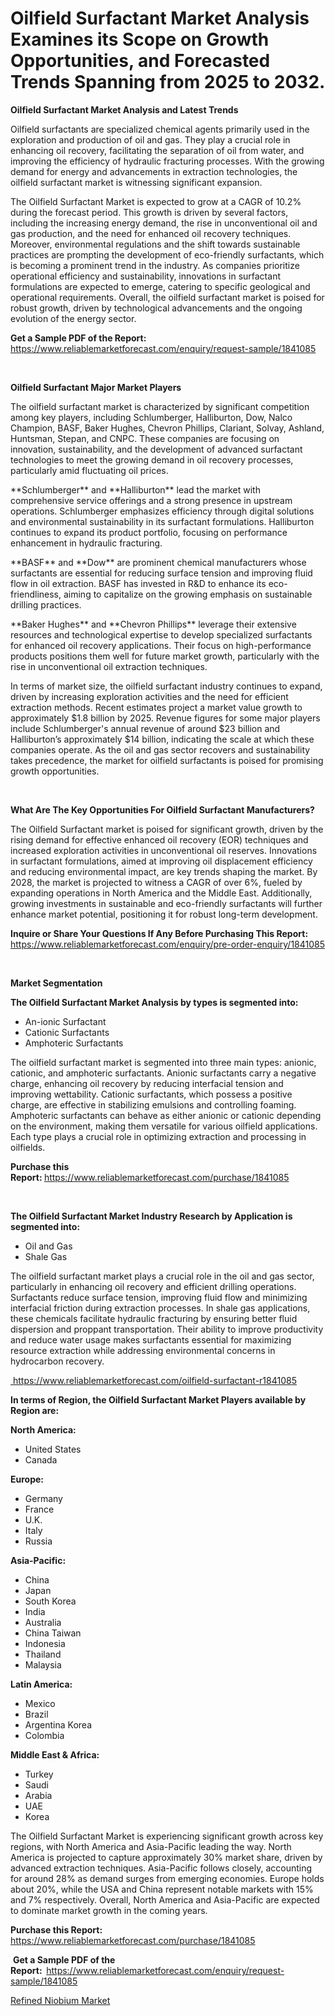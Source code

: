 <p><h1>Oilfield Surfactant Market Analysis Examines its Scope on Growth Opportunities, and Forecasted Trends Spanning from 2025 to 2032.</h1></p><p><strong>Oilfield Surfactant Market Analysis and Latest Trends</strong></p>
<p><p>Oilfield surfactants are specialized chemical agents primarily used in the exploration and production of oil and gas. They play a crucial role in enhancing oil recovery, facilitating the separation of oil from water, and improving the efficiency of hydraulic fracturing processes. With the growing demand for energy and advancements in extraction technologies, the oilfield surfactant market is witnessing significant expansion.</p><p>The Oilfield Surfactant Market is expected to grow at a CAGR of 10.2% during the forecast period. This growth is driven by several factors, including the increasing energy demand, the rise in unconventional oil and gas production, and the need for enhanced oil recovery techniques. Moreover, environmental regulations and the shift towards sustainable practices are prompting the development of eco-friendly surfactants, which is becoming a prominent trend in the industry. As companies prioritize operational efficiency and sustainability, innovations in surfactant formulations are expected to emerge, catering to specific geological and operational requirements. Overall, the oilfield surfactant market is poised for robust growth, driven by technological advancements and the ongoing evolution of the energy sector.</p></p>
<p><strong>Get a Sample PDF of the Report:&nbsp;</strong> <a href="https://www.reliablemarketforecast.com/enquiry/request-sample/1841085?utm_campaign=2749&utm_medium=2&utm_source=Github&utm_content=ia&utm_term=03042025&utm_id=oilfield-surfactant">https://www.reliablemarketforecast.com/enquiry/request-sample/1841085</a></p>
<p>&nbsp;</p>
<p><strong>Oilfield Surfactant Major Market Players</strong></p>
<p><p>The oilfield surfactant market is characterized by significant competition among key players, including Schlumberger, Halliburton, Dow, Nalco Champion, BASF, Baker Hughes, Chevron Phillips, Clariant, Solvay, Ashland, Huntsman, Stepan, and CNPC. These companies are focusing on innovation, sustainability, and the development of advanced surfactant technologies to meet the growing demand in oil recovery processes, particularly amid fluctuating oil prices.</p><p>**Schlumberger** and **Halliburton** lead the market with comprehensive service offerings and a strong presence in upstream operations. Schlumberger emphasizes efficiency through digital solutions and environmental sustainability in its surfactant formulations. Halliburton continues to expand its product portfolio, focusing on performance enhancement in hydraulic fracturing.</p><p>**BASF** and **Dow** are prominent chemical manufacturers whose surfactants are essential for reducing surface tension and improving fluid flow in oil extraction. BASF has invested in R&D to enhance its eco-friendliness, aiming to capitalize on the growing emphasis on sustainable drilling practices.</p><p>**Baker Hughes** and **Chevron Phillips** leverage their extensive resources and technological expertise to develop specialized surfactants for enhanced oil recovery applications. Their focus on high-performance products positions them well for future market growth, particularly with the rise in unconventional oil extraction techniques.</p><p>In terms of market size, the oilfield surfactant industry continues to expand, driven by increasing exploration activities and the need for efficient extraction methods. Recent estimates project a market value growth to approximately $1.8 billion by 2025. Revenue figures for some major players include Schlumberger's annual revenue of around $23 billion and Halliburton’s approximately $14 billion, indicating the scale at which these companies operate. As the oil and gas sector recovers and sustainability takes precedence, the market for oilfield surfactants is poised for promising growth opportunities.</p></p>
<p>&nbsp;</p>
<p><strong>What Are The Key Opportunities For Oilfield Surfactant Manufacturers?</strong></p>
<p><p>The Oilfield Surfactant market is poised for significant growth, driven by the rising demand for effective enhanced oil recovery (EOR) techniques and increased exploration activities in unconventional oil reserves. Innovations in surfactant formulations, aimed at improving oil displacement efficiency and reducing environmental impact, are key trends shaping the market. By 2028, the market is projected to witness a CAGR of over 6%, fueled by expanding operations in North America and the Middle East. Additionally, growing investments in sustainable and eco-friendly surfactants will further enhance market potential, positioning it for robust long-term development.</p></p>
<p><strong>Inquire or Share Your Questions If Any Before Purchasing This Report:</strong> <a href="https://www.reliablemarketforecast.com/enquiry/pre-order-enquiry/1841085?utm_campaign=2749&utm_medium=2&utm_source=Github&utm_content=ia&utm_term=03042025&utm_id=oilfield-surfactant">https://www.reliablemarketforecast.com/enquiry/pre-order-enquiry/1841085</a></p>
<p>&nbsp;</p>
<p><strong>Market Segmentation</strong></p>
<p><strong>The Oilfield Surfactant Market Analysis by types is segmented into:</strong></p>
<p><ul><li>An-ionic Surfactant</li><li>Cationic Surfactants</li><li>Amphoteric Surfactants</li></ul></p>
<p><p>The oilfield surfactant market is segmented into three main types: anionic, cationic, and amphoteric surfactants. Anionic surfactants carry a negative charge, enhancing oil recovery by reducing interfacial tension and improving wettability. Cationic surfactants, which possess a positive charge, are effective in stabilizing emulsions and controlling foaming. Amphoteric surfactants can behave as either anionic or cationic depending on the environment, making them versatile for various oilfield applications. Each type plays a crucial role in optimizing extraction and processing in oilfields.</p></p>
<p><strong>Purchase this Report:&nbsp;</strong><a href="https://www.reliablemarketforecast.com/purchase/1841085?utm_campaign=2749&utm_medium=2&utm_source=Github&utm_content=ia&utm_term=03042025&utm_id=oilfield-surfactant">https://www.reliablemarketforecast.com/purchase/1841085</a></p>
<p>&nbsp;</p>
<p><strong>The Oilfield Surfactant Market Industry Research by Application is segmented into:</strong></p>
<p><ul><li>Oil and Gas</li><li>Shale Gas</li></ul></p>
<p><p>The oilfield surfactant market plays a crucial role in the oil and gas sector, particularly in enhancing oil recovery and efficient drilling operations. Surfactants reduce surface tension, improving fluid flow and minimizing interfacial friction during extraction processes. In shale gas applications, these chemicals facilitate hydraulic fracturing by ensuring better fluid dispersion and proppant transportation. Their ability to improve productivity and reduce water usage makes surfactants essential for maximizing resource extraction while addressing environmental concerns in hydrocarbon recovery.</p></p>
<p><a href="https://www.reliablemarketforecast.com/oilfield-surfactant-r1841085?utm_campaign=2749&utm_medium=2&utm_source=Github&utm_content=ia&utm_term=03042025&utm_id=oilfield-surfactant">&nbsp;https://www.reliablemarketforecast.com/oilfield-surfactant-r1841085</a></p>
<p><strong>In terms of Region, the Oilfield Surfactant Market Players available by Region are:</strong></p>
<p>
    <p> <strong> North America: </strong>
        <ul>
            <li>United States</li>
            <li>Canada</li>
        </ul>
        </p> 
    <p> <strong> Europe: </strong>
        <ul>
            <li>Germany</li>
            <li>France</li>
            <li>U.K.</li>
            <li>Italy</li>
            <li>Russia</li>
        </ul>
        </p> 
    <p> <strong> Asia-Pacific: </strong>
        <ul>
            <li>China</li>
            <li>Japan</li>
            <li>South Korea</li>
            <li>India</li>
            <li>Australia</li>
            <li>China Taiwan</li>
            <li>Indonesia</li>
            <li>Thailand</li>
            <li>Malaysia</li>
        </ul>
        </p> 
    <p> <strong> Latin America: </strong>
        <ul>
            <li>Mexico</li>
            <li>Brazil</li>
            <li>Argentina Korea</li>
            <li>Colombia</li>
        </ul>
        </p> 
    <p> <strong> Middle East & Africa: </strong>
        <ul>
            <li>Turkey</li>
            <li>Saudi</li>
            <li>Arabia</li>
            <li>UAE</li>
            <li>Korea</li>
        </ul>
    </p>
    </p>
<p><p>The Oilfield Surfactant Market is experiencing significant growth across key regions, with North America and Asia-Pacific leading the way. North America is projected to capture approximately 30% market share, driven by advanced extraction techniques. Asia-Pacific follows closely, accounting for around 28% as demand surges from emerging economies. Europe holds about 20%, while the USA and China represent notable markets with 15% and 7% respectively. Overall, North America and Asia-Pacific are expected to dominate market growth in the coming years.</p></p>
<p><strong>Purchase this Report: </strong><a href="https://www.reliablemarketforecast.com/purchase/1841085?utm_campaign=2749&utm_medium=2&utm_source=Github&utm_content=ia&utm_term=03042025&utm_id=oilfield-surfactant">https://www.reliablemarketforecast.com/purchase/1841085</a></p>
<p>&nbsp;<strong>Get a Sample PDF of the Report:&nbsp;&nbsp;</strong><a href="https://www.reliablemarketforecast.com/enquiry/request-sample/1841085?utm_campaign=2749&utm_medium=2&utm_source=Github&utm_content=ia&utm_term=03042025&utm_id=oilfield-surfactant">https://www.reliablemarketforecast.com/enquiry/request-sample/1841085</a></p>
<p><strong></strong></p>
<p><p><a href="https://github.com/rushanday/Market-Research-Report-List-1/blob/main/refined-niobium-market.md?utm_campaign=2749&utm_medium=2&utm_source=Github&utm_content=ia&utm_term=03042025&utm_id=oilfield-surfactant">Refined Niobium Market</a></p></p>